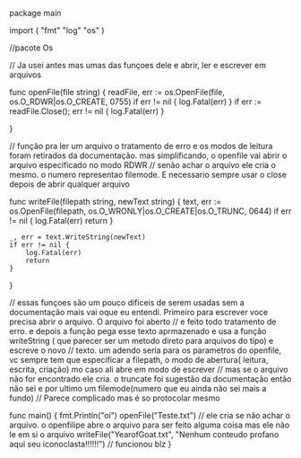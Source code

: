 package main

import (
	"fmt"
	"log"
	"os"
)

//pacote Os

// Ja usei antes mas umas das funçoes dele e abrir, ler e escrever em arquivos

func openFile(file string) {
	readFile, err := os.OpenFile(file, os.O_RDWR|os.O_CREATE, 0755)
	if err != nil {
		log.Fatal(err)
	}
	if err := readFile.Close(); err != nil {
		log.Fatal(err)
	}

}

// função pra ler um arquivo o tratamento de erro e os modos de leitura foram retirados da documentação. mas simplificando, o openfile vai abrir o arquivo especificado no modo RDWR
// senão achar o arquivo ele cria o mesmo. o numero representao filemode. E necessario sempre usar o close depois de abrir qualquer arquivo

func writeFile(filepath string, newText string) {
	text, err := os.OpenFile(filepath, os.O_WRONLY|os.O_CREATE|os.O_TRUNC, 0644)
	if err != nil {
		log.Fatal(err)
		return
	}

	_, err = text.WriteString(newText)
	if err != nil {
		log.Fatal(err)
		return
	}
}

// essas funçoes são um pouco dificeis de serem usadas sem a documentação mais vai oque eu entendi. Primeiro para escrever voce precisa abrir o arquivo. O arquivo foi aberto
// e feito todo tratamento de erro. e depois a função pega esse texto aprmazenado e usa a função writeString ( que parecer ser um metodo direto para arquivos do tipo) e escreve o novo
// texto. um adendo seria para os parametros do openfile, vc sempre tem que especificar a filepath, o modo de abertura( leitura, escrita, criação) mo caso ali abre em modo de escrever
// mas se o arquivo não for encontrado ele cria. o truncate foi sugestão da documentação então não sei e por ultimo um filemode(numero que eu ainda não sei mais a fundo)
// Parece complicado mas é so protocolar mesmo

func main() {
	fmt.Println("oi")
	openFile("Teste.txt")                                                             // ele cria se não achar o arquivo. o openfilipe abre o arquivo para ser feito alguma coisa mas ele não le em si o arquivo
	writeFile("YearofGoat.txt", "Nenhum conteudo profano aqui seu iconoclasta!!!!!!") // funcionou blz
}